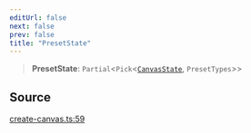 ```yaml
---
editUrl: false
next: false
prev: false
title: "PresetState"
---
```


> **PresetState**: `Partial`\<`Pick`\<[`CanvasState`](CanvasState.md), `PresetTypes`\>\>

## Source

[create-canvas.ts:59](https://github.com/nodenogg-in/alpha-p2p/blob/920eddf19cd5eb07c362d64c8ceeef67e0a2790c/packages/infinitykit/src/create-canvas.ts#L59)
